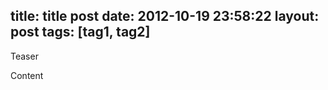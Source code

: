 title: title post
date: 2012-10-19 23:58:22
layout: post
tags: [tag1, tag2]
---
Teaser
<!--MORE-->
Content
